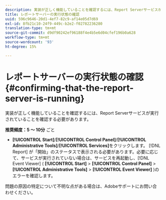 ```yaml
---
description: 実装が正しく機能していることを確認するには、Report Serverサービスが実行されていることを確認する必要があります。
title: レポートサーバーの実行状態の確認
uuid: 596c9646-20d1-4ef7-82c9-af14e05d7d69
exl-id: 8fb21c10-24f9-449c-b2e2-f02782236280
translation-type: tm+mt
source-git-commit: d9df90242ef96188f4e4b5e6d04cfef196b0a628
workflow-type: tm+mt
source-wordcount: '93'
ht-degree: 15%

---
```


# レポートサーバーの実行状態の確認{#confirming-that-the-report-server-is-running}

実装が正しく機能していることを確認するには、Report Serverサービスが実行されていることを確認する必要があります。

**推奨頻度：5 ～ 10分** ごと

* **[!UICONTROL Start]**/**[!UICONTROL Control Panel]**/**[!UICONTROL Administrative Tools]**/**[!UICONTROL Services]**&#x200B;をクリックします。 [!DNL Report] が「開始」のステータスで表示される必要があります。必要に応じて、サービスが実行されていない場合は、サービスを再起動し、[!DNL Event Viewer] ( **[!UICONTROL Start]** > **[!UICONTROL Control Panel]** > **[!UICONTROL Administrative Tools]** > **[!UICONTROL Event Viewer]** )のエラーを確認します。

問題の原因の特定について不明な点がある場合は、Adobeサポートにお問い合わせください。
